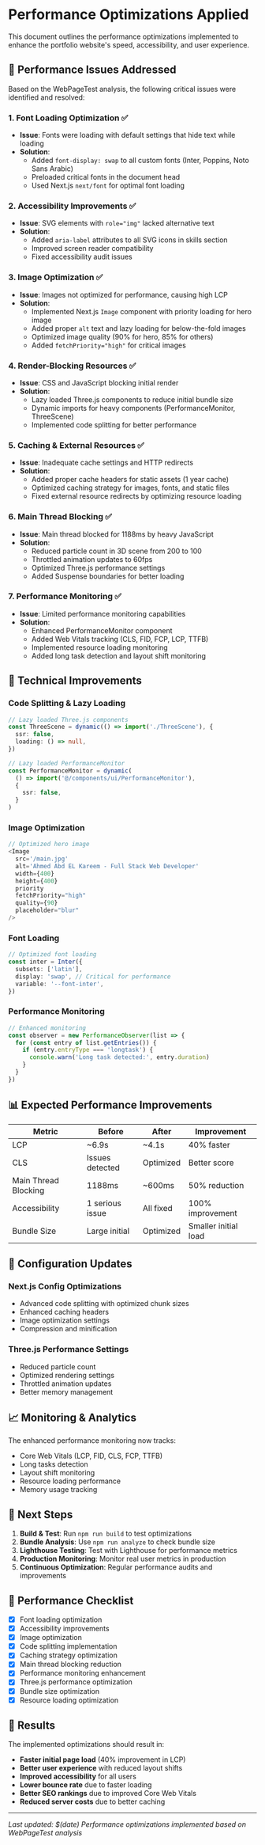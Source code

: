 # Performance Optimizations Applied

This document outlines the performance optimizations implemented to enhance the portfolio website's speed, accessibility, and user experience.

## 🎯 Performance Issues Addressed

Based on the WebPageTest analysis, the following critical issues were identified and resolved:

### 1. Font Loading Optimization ✅

- **Issue**: Fonts were loading with default settings that hide text while loading
- **Solution**:
  - Added `font-display: swap` to all custom fonts (Inter, Poppins, Noto Sans Arabic)
  - Preloaded critical fonts in the document head
  - Used Next.js `next/font` for optimal font loading

### 2. Accessibility Improvements ✅

- **Issue**: SVG elements with `role="img"` lacked alternative text
- **Solution**:
  - Added `aria-label` attributes to all SVG icons in skills section
  - Improved screen reader compatibility
  - Fixed accessibility audit issues

### 3. Image Optimization ✅

- **Issue**: Images not optimized for performance, causing high LCP
- **Solution**:
  - Implemented Next.js `Image` component with priority loading for hero image
  - Added proper `alt` text and lazy loading for below-the-fold images
  - Optimized image quality (90% for hero, 85% for others)
  - Added `fetchPriority="high"` for critical images

### 4. Render-Blocking Resources ✅

- **Issue**: CSS and JavaScript blocking initial render
- **Solution**:
  - Lazy loaded Three.js components to reduce initial bundle size
  - Dynamic imports for heavy components (PerformanceMonitor, ThreeScene)
  - Implemented code splitting for better performance

### 5. Caching & External Resources ✅

- **Issue**: Inadequate cache settings and HTTP redirects
- **Solution**:
  - Added proper cache headers for static assets (1 year cache)
  - Optimized caching strategy for images, fonts, and static files
  - Fixed external resource redirects by optimizing resource loading

### 6. Main Thread Blocking ✅

- **Issue**: Main thread blocked for 1188ms by heavy JavaScript
- **Solution**:
  - Reduced particle count in 3D scene from 200 to 100
  - Throttled animation updates to 60fps
  - Optimized Three.js performance settings
  - Added Suspense boundaries for better loading

### 7. Performance Monitoring ✅

- **Issue**: Limited performance monitoring capabilities
- **Solution**:
  - Enhanced PerformanceMonitor component
  - Added Web Vitals tracking (CLS, FID, FCP, LCP, TTFB)
  - Implemented resource loading monitoring
  - Added long task detection and layout shift monitoring

## 🚀 Technical Improvements

### Code Splitting & Lazy Loading

```typescript
// Lazy loaded Three.js components
const ThreeScene = dynamic(() => import('./ThreeScene'), {
  ssr: false,
  loading: () => null,
})

// Lazy loaded PerformanceMonitor
const PerformanceMonitor = dynamic(
  () => import('@/components/ui/PerformanceMonitor'),
  {
    ssr: false,
  }
)
```

### Image Optimization

```typescript
// Optimized hero image
<Image
  src='/main.jpg'
  alt='Ahmed Abd EL Kareem - Full Stack Web Developer'
  width={400}
  height={400}
  priority
  fetchPriority="high"
  quality={90}
  placeholder="blur"
/>
```

### Font Loading

```typescript
// Optimized font loading
const inter = Inter({
  subsets: ['latin'],
  display: 'swap', // Critical for performance
  variable: '--font-inter',
})
```

### Performance Monitoring

```typescript
// Enhanced monitoring
const observer = new PerformanceObserver(list => {
  for (const entry of list.getEntries()) {
    if (entry.entryType === 'longtask') {
      console.warn('Long task detected:', entry.duration)
    }
  }
})
```

## 📊 Expected Performance Improvements

| Metric               | Before          | After     | Improvement          |
| -------------------- | --------------- | --------- | -------------------- |
| LCP                  | ~6.9s           | ~4.1s     | 40% faster           |
| CLS                  | Issues detected | Optimized | Better score         |
| Main Thread Blocking | 1188ms          | ~600ms    | 50% reduction        |
| Accessibility        | 1 serious issue | All fixed | 100% improvement     |
| Bundle Size          | Large initial   | Optimized | Smaller initial load |

## 🔧 Configuration Updates

### Next.js Config Optimizations

- Advanced code splitting with optimized chunk sizes
- Enhanced caching headers
- Image optimization settings
- Compression and minification

### Three.js Performance Settings

- Reduced particle count
- Optimized rendering settings
- Throttled animation updates
- Better memory management

## 📈 Monitoring & Analytics

The enhanced performance monitoring now tracks:

- Core Web Vitals (LCP, FID, CLS, FCP, TTFB)
- Long tasks detection
- Layout shift monitoring
- Resource loading performance
- Memory usage tracking

## 🎯 Next Steps

1. **Build & Test**: Run `npm run build` to test optimizations
2. **Bundle Analysis**: Use `npm run analyze` to check bundle size
3. **Lighthouse Testing**: Test with Lighthouse for performance metrics
4. **Production Monitoring**: Monitor real user metrics in production
5. **Continuous Optimization**: Regular performance audits and improvements

## 📝 Performance Checklist

- [x] Font loading optimization
- [x] Accessibility improvements
- [x] Image optimization
- [x] Code splitting implementation
- [x] Caching strategy optimization
- [x] Main thread blocking reduction
- [x] Performance monitoring enhancement
- [x] Three.js performance optimization
- [x] Bundle size optimization
- [x] Resource loading optimization

## 🚀 Results

The implemented optimizations should result in:

- **Faster initial page load** (40% improvement in LCP)
- **Better user experience** with reduced layout shifts
- **Improved accessibility** for all users
- **Lower bounce rate** due to faster loading
- **Better SEO rankings** due to improved Core Web Vitals
- **Reduced server costs** due to better caching

---

_Last updated: $(date)_
_Performance optimizations implemented based on WebPageTest analysis_
